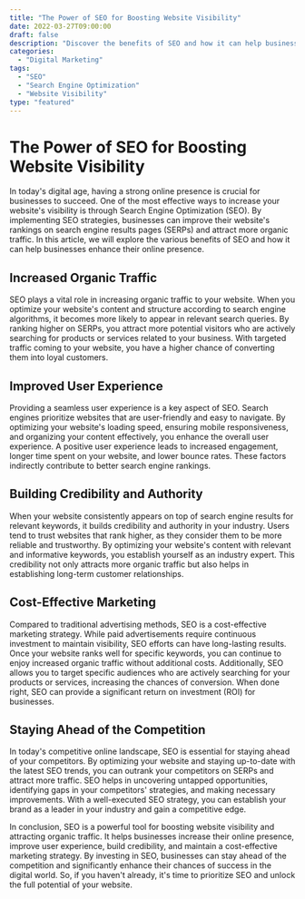```yaml
--- 
title: "The Power of SEO for Boosting Website Visibility" 
date: 2022-03-27T09:00:00 
draft: false 
description: "Discover the benefits of SEO and how it can help businesses enhance their online presence and attract more organic traffic." 
categories: 
  - "Digital Marketing" 
tags: 
  - "SEO" 
  - "Search Engine Optimization" 
  - "Website Visibility" 
type: "featured" 
--- 
```


# The Power of SEO for Boosting Website Visibility

In today's digital age, having a strong online presence is crucial for businesses to succeed. One of the most effective ways to increase your website's visibility is through Search Engine Optimization (SEO). By implementing SEO strategies, businesses can improve their website's rankings on search engine results pages (SERPs) and attract more organic traffic. In this article, we will explore the various benefits of SEO and how it can help businesses enhance their online presence.

## Increased Organic Traffic

SEO plays a vital role in increasing organic traffic to your website. When you optimize your website's content and structure according to search engine algorithms, it becomes more likely to appear in relevant search queries. By ranking higher on SERPs, you attract more potential visitors who are actively searching for products or services related to your business. With targeted traffic coming to your website, you have a higher chance of converting them into loyal customers.

## Improved User Experience

Providing a seamless user experience is a key aspect of SEO. Search engines prioritize websites that are user-friendly and easy to navigate. By optimizing your website's loading speed, ensuring mobile responsiveness, and organizing your content effectively, you enhance the overall user experience. A positive user experience leads to increased engagement, longer time spent on your website, and lower bounce rates. These factors indirectly contribute to better search engine rankings.

## Building Credibility and Authority

When your website consistently appears on top of search engine results for relevant keywords, it builds credibility and authority in your industry. Users tend to trust websites that rank higher, as they consider them to be more reliable and trustworthy. By optimizing your website's content with relevant and informative keywords, you establish yourself as an industry expert. This credibility not only attracts more organic traffic but also helps in establishing long-term customer relationships.

## Cost-Effective Marketing

Compared to traditional advertising methods, SEO is a cost-effective marketing strategy. While paid advertisements require continuous investment to maintain visibility, SEO efforts can have long-lasting results. Once your website ranks well for specific keywords, you can continue to enjoy increased organic traffic without additional costs. Additionally, SEO allows you to target specific audiences who are actively searching for your products or services, increasing the chances of conversion. When done right, SEO can provide a significant return on investment (ROI) for businesses.

## Staying Ahead of the Competition

In today's competitive online landscape, SEO is essential for staying ahead of your competitors. By optimizing your website and staying up-to-date with the latest SEO trends, you can outrank your competitors on SERPs and attract more traffic. SEO helps in uncovering untapped opportunities, identifying gaps in your competitors' strategies, and making necessary improvements. With a well-executed SEO strategy, you can establish your brand as a leader in your industry and gain a competitive edge.

In conclusion, SEO is a powerful tool for boosting website visibility and attracting organic traffic. It helps businesses increase their online presence, improve user experience, build credibility, and maintain a cost-effective marketing strategy. By investing in SEO, businesses can stay ahead of the competition and significantly enhance their chances of success in the digital world. So, if you haven't already, it's time to prioritize SEO and unlock the full potential of your website.

